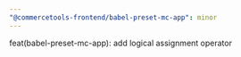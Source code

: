 ```yaml
---
"@commercetools-frontend/babel-preset-mc-app": minor
---
```


feat(babel-preset-mc-app): add logical assignment operator
